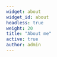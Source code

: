 ```yaml
---
widget: about
widget_id: about
headless: true
weight: 20
title: "About me"
active: true
author: admin
---
```


